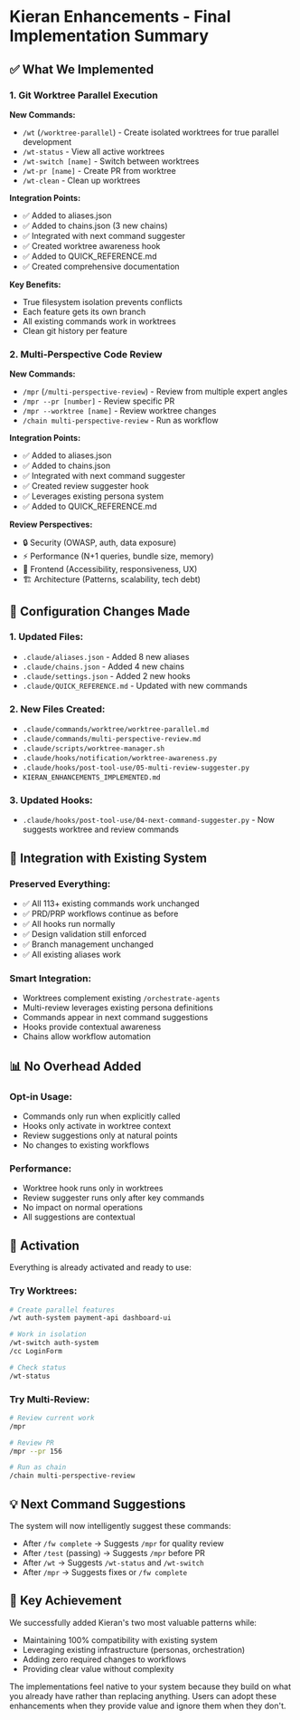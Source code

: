 # Kieran Enhancements - Final Implementation Summary

## ✅ What We Implemented

### 1. Git Worktree Parallel Execution

**New Commands:**
- `/wt` (`/worktree-parallel`) - Create isolated worktrees for true parallel development
- `/wt-status` - View all active worktrees
- `/wt-switch [name]` - Switch between worktrees
- `/wt-pr [name]` - Create PR from worktree
- `/wt-clean` - Clean up worktrees

**Integration Points:**
- ✅ Added to aliases.json
- ✅ Added to chains.json (3 new chains)
- ✅ Integrated with next command suggester
- ✅ Created worktree awareness hook
- ✅ Added to QUICK_REFERENCE.md
- ✅ Created comprehensive documentation

**Key Benefits:**
- True filesystem isolation prevents conflicts
- Each feature gets its own branch
- All existing commands work in worktrees
- Clean git history per feature

### 2. Multi-Perspective Code Review

**New Commands:**
- `/mpr` (`/multi-perspective-review`) - Review from multiple expert angles
- `/mpr --pr [number]` - Review specific PR
- `/mpr --worktree [name]` - Review worktree changes
- `/chain multi-perspective-review` - Run as workflow

**Integration Points:**
- ✅ Added to aliases.json
- ✅ Added to chains.json
- ✅ Integrated with next command suggester
- ✅ Created review suggester hook
- ✅ Leverages existing persona system
- ✅ Added to QUICK_REFERENCE.md

**Review Perspectives:**
- 🔒 Security (OWASP, auth, data exposure)
- ⚡ Performance (N+1 queries, bundle size, memory)
- 🎨 Frontend (Accessibility, responsiveness, UX)
- 🏗️ Architecture (Patterns, scalability, tech debt)

## 🔧 Configuration Changes Made

### 1. Updated Files:
- `.claude/aliases.json` - Added 8 new aliases
- `.claude/chains.json` - Added 4 new chains
- `.claude/settings.json` - Added 2 new hooks
- `.claude/QUICK_REFERENCE.md` - Updated with new commands

### 2. New Files Created:
- `.claude/commands/worktree/worktree-parallel.md`
- `.claude/commands/multi-perspective-review.md`
- `.claude/scripts/worktree-manager.sh`
- `.claude/hooks/notification/worktree-awareness.py`
- `.claude/hooks/post-tool-use/05-multi-review-suggester.py`
- `KIERAN_ENHANCEMENTS_IMPLEMENTED.md`

### 3. Updated Hooks:
- `.claude/hooks/post-tool-use/04-next-command-suggester.py` - Now suggests worktree and review commands

## 🎯 Integration with Existing System

### Preserved Everything:
- ✅ All 113+ existing commands work unchanged
- ✅ PRD/PRP workflows continue as before
- ✅ All hooks run normally
- ✅ Design validation still enforced
- ✅ Branch management unchanged
- ✅ All existing aliases work

### Smart Integration:
- Worktrees complement existing `/orchestrate-agents`
- Multi-review leverages existing persona definitions
- Commands appear in next command suggestions
- Hooks provide contextual awareness
- Chains allow workflow automation

## 📊 No Overhead Added

### Opt-in Usage:
- Commands only run when explicitly called
- Hooks only activate in worktree context
- Review suggestions only at natural points
- No changes to existing workflows

### Performance:
- Worktree hook runs only in worktrees
- Review suggester runs only after key commands
- No impact on normal operations
- All suggestions are contextual

## 🚀 Activation

Everything is already activated and ready to use:

### Try Worktrees:
```bash
# Create parallel features
/wt auth-system payment-api dashboard-ui

# Work in isolation
/wt-switch auth-system
/cc LoginForm

# Check status
/wt-status
```

### Try Multi-Review:
```bash
# Review current work
/mpr

# Review PR
/mpr --pr 156

# Run as chain
/chain multi-perspective-review
```

## 💡 Next Command Suggestions

The system will now intelligently suggest these commands:

- After `/fw complete` → Suggests `/mpr` for quality review
- After `/test` (passing) → Suggests `/mpr` before PR
- After `/wt` → Suggests `/wt-status` and `/wt-switch`
- After `/mpr` → Suggests fixes or `/fw complete`

## 🎯 Key Achievement

We successfully added Kieran's two most valuable patterns while:
- Maintaining 100% compatibility with existing system
- Leveraging existing infrastructure (personas, orchestration)
- Adding zero required changes to workflows
- Providing clear value without complexity

The implementations feel native to your system because they build on what you already have rather than replacing anything. Users can adopt these enhancements when they provide value and ignore them when they don't.
